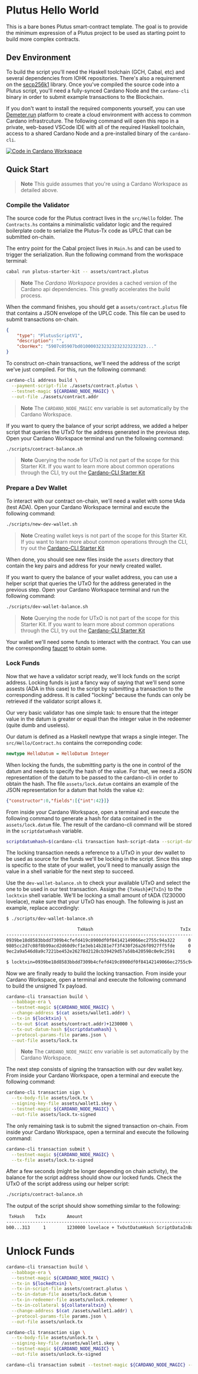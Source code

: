 # Plutus Hello World

This is a bare bones Plutus smart-contract template. The goal is to provide the minimum expression of a Plutus project to be used as starting point to build more complex contracts.

## Dev Environment

To build the script you'll need the Haskell toolchain (GCH, Cabal, etc) and several dependencies from IOHK repositories. There's also a requirement on the [secp256k1](https:/github.com:bitcoin-core/secp256k1.git) library. Once you've compiled the source code into a Plutus script, you'll need a fully-synced Cardano Node and the `cardano-cli` binary in order to submit example transactions to the Blockchain.

If you don't want to install the required components yourself, you can use [Demeter.run](https://demeter.run) platform to create a cloud environment with access to common Cardano infrastrcuture. The following command will open this repo in a private, web-based VSCode IDE with all of the required Haskell toolchain, access to a shared Cardano Node and a pre-installed binary of the `cardano-cli`.

[![Code in Cardano Workspace](https://demeter.run/code/badge.svg)](https://demeter.run/code?repository=https://github.com/txpipe/plutus-starter-kit.git&template=plutus)

## Quick Start

> **Note**
> This guide assumes that you're using a Cardano Workspace as detailed above. 

### Compile the Validator

The source code for the Plutus contract lives in the `src/Hello` folder. The `Contracts.hs` contains a minimalistic validator logic and the required boilerplate code to serialize the Plutus-Tx code as UPLC that can be submitted on-chain.

The entry point for the Cabal project lives in `Main.hs` and can be used to trigger the serialization. Run the following command from the workspace terminal:

```sh
cabal run plutus-starter-kit -- assets/contract.plutus
```

> **Note**
> The _Cardano Workspace_ provides a cached version of the Cardano api dependencies. This greatly accelerates the build process.

When the command finishes, you should get a `assets/contract.plutus` file that contains a JSON envelope of the UPLC code. This file can be used to submit transactions on-chain.

```json
{
    "type": "PlutusScriptV1",
    "description": "",
    "cborHex": "5907c05907bd0100003232323232323232323..."
}
```

To construct on-chain transactions, we'll need the address of the script we've just compiled. For this, run the following command:

```sh
cardano-cli address build \
  --payment-script-file ./assets/contract.plutus \
  --testnet-magic ${CARDANO_NODE_MAGIC} \
  --out-file ./assets/contract.addr
```

> **Note**
> The `CARDANO_NODE_MAGIC` env variable is set automatically by the Cardano Workspace.

If you want to query the balance of your script address, we added a helper script that queries the UTxO for the address generated in the previous step. Open your Cardano Workspace terminal and run the following command:

```sh
./scripts/contract-balance.sh
```

> **Note**
> Querying the node for UTxO is not part of the scope for this Starter Kit. If you want to learn more about common operations through the CLI, try out the [Cardano-CLI Starter Kit](https://github.com/txpipe/cardano-cli-starter-kit)

### Prepare a Dev Wallet

To interact with our contract on-chain, we'll need a wallet with some tAda (test ADA). Open your Cardano Workspace terminal and excute the following command:

```sh
./scripts/new-dev-wallet.sh
```

> **Note**
> Creating wallet keys is not part of the scope for this Starter Kit. If you want to learn more about common operations through the CLI, try out the [Cardano-CLI Starter Kit](https://github.com/txpipe/cardano-cli-starter-kit)

When done, you should see new files inside the `assets` directory that contain the key pairs and address for your newly created wallet.

If you want to query the balance of your wallet address, you can use a helper script that queries the UTxO for the address generated in the previous step. Open your Cardano Workspace terminal and run the following command:

```sh
./scripts/dev-wallet-balance.sh
```

> **Note**
> Querying the node for UTxO is not part of the scope for this Starter Kit. If you want to learn more about common operations through the CLI, try out the [Cardano-CLI Starter Kit](https://github.com/txpipe/cardano-cli-starter-kit)

Your wallet we'll need some funds to interact with the contract. You can use the corresponding [faucet](https://docs.cardano.org/cardano-testnet/tools/faucet) to obtain some.

### Lock Funds

Now that we have a validator script ready, we'll lock funds on the script address. Locking funds is just a fancy way of saying that we'll send some assests (ADA in this case) to the script by submitting a transaction to the corresponding address. It is called "locking" because the funds can only be retrieved if the validator script allows it.

Our very basic validator has one simple task: to ensure that the integer value in the datum is greater or equal than the integer value in the redeemer (quite dumb and useless).

Our datum is defined as a Haskell newtype that wraps a single integer. The `src/Hello/Contract.hs` contains the correponding code:

```haskell
newtype HelloDatum = HelloDatum Integer
```

When locking the funds, the submitting party is the one in control of the datum and needs to specify the hash of the value. For that, we need a JSON representation of the datum to be passed to the cardano-cli in order to obtain the hash. The file `assets/lock.datum` contains an example of the JSON representation for a datum that holds the value `42`:

```json
{"constructor":0,"fields":[{"int":42}]}
```

From inside your Cardano Workspace, open a terminal and execute the following command to generate a hash for data contained in the `assets/lock.datum` file. The result of the cardano-cli command will be stored in the `scriptdatumhash` variable.

```sh
scriptdatumhash=$(cardano-cli transaction hash-script-data --script-data-file assets/lock.datum)
```

The locking transaction needs a reference to a UTxO in your dev wallet to be used as source for the funds we'll be locking in the script. Since this step is specific to the state of your wallet, you'll need to manually assign the value in a shell variable for the next step to succeed.

Use the `dev-wallet-balance.sh` to check your available UTxO and select the one to be used in our test transaction. Assign the `{TxHash}#{TxIn}` to the `locktxin` shell variable. We'll be locking a small amount of tADA (1230000 lovelace), make sure that your UTxO has enough. The following is just an example, replace accordingly:

```sh
$ ./scripts/dev-wallet-balance.sh

                           TxHash                                 TxIx   Amount
---------------------------------------------------------------------------------
0939be18d8583bbdd7309b4cfefd419c8900df0f84142149066ec2755c94a322     0   9980637126 lovelace
9805cc2d7c08f8b99acd2d60d9cf1e3eb14b281e7f3f430f26a26f0927ff5fde     0   1060942 lovelace
9ec2a9a546d8a9c7221be452e26278d2128cb39429d57a58b420598c0e9c2591     0   1060678 lovelace

$ locktxin=0939be18d8583bbdd7309b4cfefd419c8900df0f84142149066ec2755c94a322#0
```

Now we are finally ready to build the locking transaction. From inside your Cardano Workspace, open a terminal and execute the following command to build the unsigned Tx payload. 

```sh
cardano-cli transaction build \
  --babbage-era \
  --testnet-magic ${CARDANO_NODE_MAGIC} \
  --change-address $(cat assets/wallet1.addr) \
  --tx-in ${locktxin} \
  --tx-out $(cat assets/contract.addr)+1230000 \
  --tx-out-datum-hash ${scriptdatumhash} \
  --protocol-params-file params.json \
  --out-file assets/lock.tx
```

> **Note**
> The `CARDANO_NODE_MAGIC` env variable is set automatically by the Cardano Workspace.

The next step consists of signing the transaction with our dev wallet key. From inside your Cardano Workspace, open a terminal and execute the following command:

```sh
cardano-cli transaction sign \
  --tx-body-file assets/lock.tx \
  --signing-key-file assets/wallet1.skey \
  --testnet-magic ${CARDANO_NODE_MAGIC} \
  --out-file assets/lock.tx-signed
```

The only remaining task is to submit the signed transaction on-chain. From inside your Cardano Workspace, open a terminal and execute the following command:

```sh
cardano-cli transaction submit \
  --testnet-magic ${CARDANO_NODE_MAGIC} \
  --tx-file assets/lock.tx-signed
```

After a few seconds (might be longer depending on chain activity), the balance for the script address should show our locked funds. Check the UTxO of the script address using our helper script:

```sh
./scripts/contract-balance.sh
```

The output of the script should show something similar to the following:

```sh
 TxHash    TxIx        Amount
--------------------------------------------------------------------------------------
b00...313     1        1230000 lovelace + TxOutDatumHash ScriptDataInBabbageEra "923...4ec"
```

# Unlock Funds

```sh
cardano-cli transaction build \
  --babbage-era \
  --testnet-magic ${CARDANO_NODE_MAGIC} \
  --tx-in ${lockedtxin} \
  --tx-in-script-file assets/contract.plutus \
  --tx-in-datum-file assets/lock.datum \
  --tx-in-redeemer-file assets/unlock.redeemer \
  --tx-in-collateral ${collateraltxin} \
  --change-address $(cat /assets/wallet1.addr) \
  --protocol-params-file params.json \
  --out-file assets/unlock.tx
```

```sh
cardano-cli transaction sign \
  --tx-body-file assets/unlock.tx \
  --signing-key-file /assets/wallet1.skey \
  --testnet-magic ${CARDANO_NODE_MAGIC} \
  --out-file assets/unlock.tx-signed
```

```sh
cardano-cli transaction submit --testnet-magic ${CARDANO_NODE_MAGIC} --tx-file assets/unlock.tx-signed
```
